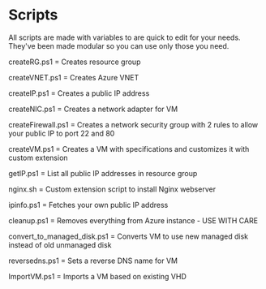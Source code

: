 # Scripts

All scripts are made with variables to are quick to edit for your needs. They've been made modular so you can use only those you need.

createRG.ps1 = Creates resource group

createVNET.ps1 = Creates Azure VNET

createIP.ps1 = Creates a public IP address

createNIC.ps1 = Creates a network adapter for VM

createFirewall.ps1 = Creates a network security group with 2 rules to allow your public IP to port 22 and 80

createVM.ps1 = Creates a VM with specifications and customizes it with custom extension

getIP.ps1 = List all public IP addresses in resource group

nginx.sh = Custom extension script to install Nginx webserver

ipinfo.ps1 = Fetches your own public IP address

cleanup.ps1 = Removes everything from Azure instance - USE WITH CARE

convert_to_managed_disk.ps1 = Converts VM to use new managed disk instead of old unmanaged disk

reversedns.ps1 = Sets a reverse DNS name for VM

ImportVM.ps1 = Imports a VM based on existing VHD

